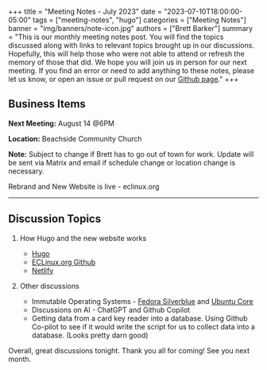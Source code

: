 +++
title = "Meeting Notes - July 2023"
date = "2023-07-10T18:00:00-05:00"
tags = ["meeting-notes", "hugo"]
categories = ["Meeting Notes"]
banner = "img/banners/note-icon.jpg"
authors = ["Brett Barker"]
summary = "This is our monthly meeting notes post. You will find the topics discussed along with links to relevant topics brought up in our discussions. Hopefully, this will help those who were not able to attend or refresh the memory of those that did. We hope you will join us in person for our next meeting. If you find an error or need to add anything to these notes, please let us know, or open an issue or pull request on our [Github page](https://github.com/brettrbarker/eclinux.org)."
+++
## Business Items
**Next Meeting:** August 14 @6PM

**Location:** Beachside Community Church

**Note:** Subject to change if Brett has to go out of town for work.
Update will be sent via Matrix and email if schedule change or location change is necessary.


Rebrand and New Website is live - eclinux.org

* * *
## Discussion Topics
1. How Hugo and the new website works
   * [Hugo](https://gohugo.io/)
   * [ECLinux.org Github](https://github.com/brettrbarker/eclinux.org)
   * [Netlify](https://www.netlify.com/)

2. Other discussions
	* Immutable Operating Systems - [Fedora Silverblue](https://fedoraproject.org/silverblue/) and [Ubuntu Core](https://ubuntu.com/core)
	* Discussions on AI - ChatGPT and Github Copilot
	* Getting data from a card key reader into a database. Using Github Co-pilot to see if it would write the script for us to collect data into a database. (Looks pretty darn good)

Overall, great discussions tonight. Thank you all for coming! See you next month.




